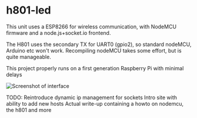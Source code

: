 # h801-led
This unit uses a ESP8266 for wireless communication, with NodeMCU firmware and a node.js+socket.io frontend.

The H801 uses the secondary TX for UART0 (gpio2), so standard nodeMCU, Arduino etc won't work. Recompiling nodeMCU takes some effort,
but is quite manageable.

This project properly runs on a first generation Raspberry Pi with minimal delays

![Screenshot of interface](https://github.com/willd/h801-led/so.png)

TODO:
Reintroduce dynamic ip management for sockets
Intro site with ability to add new hosts
Actual write-up containing a howto on nodemcu, the h801 and more
